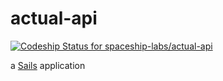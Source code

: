 # actual-api

[ ![Codeship Status for spaceship-labs/actual-api](https://app.codeship.com/projects/1b6dd6c0-8ce9-0134-6681-0a1d76d80454/status?branch=master)](https://app.codeship.com/projects/184859)

a [Sails](http://sailsjs.org) application

